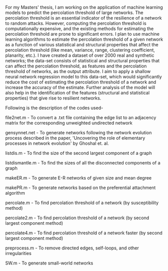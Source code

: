 For my Masters' thesis, I am working on the application of machine learning models to predict the percolation threshold of large networks.
The percolation threshold is an essential indicator of the resilience of a network to random attacks. However, computing the percolation
threshold is computationally expensive, and the existing methods for estimating the percolation threshold are prone to significant errors.
I plan to use machine learning algorithms to estimate the percolation threshold of a given network as a function of various statistical
and structural properties that affect the percolation threshold (like mean, variance, range, clustering coefficient, planarity, etc.).
I have created a dataset of over 2000 real and synthetic networks; the data-set consists of statistical and structural properties that
can affect the percolation threshold, as features and the percolation threshold of networks, as the output attribute. I aim to apply a
shallow neural network regression model to this data-set, which would significantly reduce the cost of estimating the percolation threshold
of a network and increase the accuracy of the estimate. Further analysis of the model will also help in the identification of the features
(structural and statistical properties) that give rise to resilient networks.

Following is the description of the codes used-

file2net.m - To convert a .txt file containing the edge list to an adjacency matrix for the corresponding unweighted undirected network

gensynnet.net - To generate networks following the network evolution process described in the paper, 'Uncovering the role of elementary 
processes in network evolution' by Ghoshal et. al.

listdis.m - To find the size of the second largest component of a graph

listdismantle.m - To find the sizes of all the disconnected components of a graph

makeER.m - To generate E-R networks of given size and mean degree

makePR.m - To generate networks based on the preferential attachment algorithm

percolate.m - To find percolation threshold of a network (by susceptibility method)

percolate2.m - To find percolation threshold of a network (by second largest component method)

percolate4.m - To find percolation threshold of a network faster (by second largest component method)

preprocess.m - To remove directed edges, self-loops, and other irregularities

SW.m - To generate small-world networks
